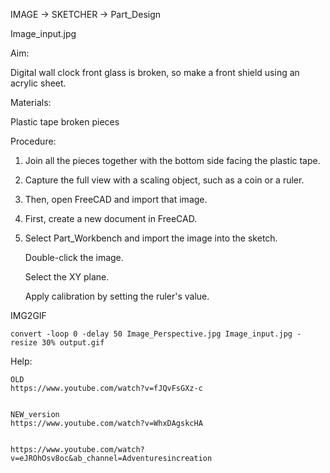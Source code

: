 




IMAGE -> SKETCHER -> Part_Design


Image_input.jpg



Aim:

Digital wall clock front glass is broken, so make a front shield using an acrylic sheet.



Materials:

Plastic tape
broken pieces


Procedure:

1. Join all the pieces together with the bottom side facing the plastic tape.

2. Capture the full view with a scaling object, such as a coin or a ruler.

3. Then, open FreeCAD and import that image.

4. First, create a new document in FreeCAD.

5. Select Part_Workbench and import the image into the sketch.

    Double-click the image.

    Select the XY plane.

    Apply calibration by setting the ruler's value.





IMG2GIF

```
convert -loop 0 -delay 50 Image_Perspective.jpg Image_input.jpg -resize 30% output.gif

```





Help:

```
OLD
https://www.youtube.com/watch?v=fJQvFsGXz-c


NEW_version
https://www.youtube.com/watch?v=WhxDAgskcHA


https://www.youtube.com/watch?v=eJROhOsv8oc&ab_channel=Adventuresincreation
```



